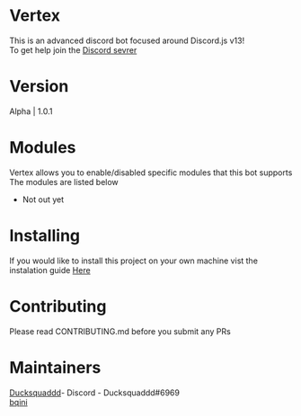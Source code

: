 # Vertex

This is an advanced discord bot focused around Discord.js v13!<br>
To get help join the [Discord sevrer](https://discord.gg/EcdPApY8Kd)

# Version

Alpha | 1.0.1

# Modules

Vertex allows you to enable/disabled specific modules that this bot supports <br>The modules are listed below

- Not out yet

# Installing

If you would like to install this project on your own machine vist the instalation guide [Here](/installing/)

# Contributing

Please read CONTRIBUTING.md before you submit any PRs

# Maintainers

[Ducksquaddd](https://github.com/Ducksquaddd)- Discord - Ducksquaddd#6969<br>
[bqini](https://github.com/bqini)

